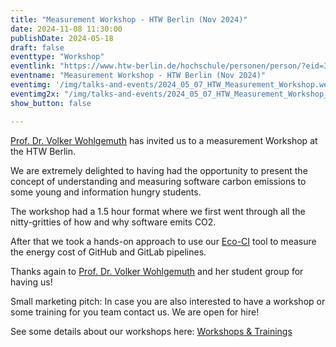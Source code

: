 ```yaml
---
title: "Measurement Workshop - HTW Berlin (Nov 2024)"
date: 2024-11-08 11:30:00
publishDate: 2024-05-18
draft: false
eventtype: "Workshop"
eventlink: "https://www.htw-berlin.de/hochschule/personen/person/?eid=3355"
eventname: "Measurement Workshop - HTW Berlin (Nov 2024)"
eventimg: '/img/talks-and-events/2024_05_07_HTW_Measurement_Workshop.webp'
eventimg2x: "/img/talks-and-events/2024_05_07_HTW_Measurement_Workshop_1200.webp"
show_button: false

---
```


[Prof. Dr. Volker Wohlgemuth](https://www.htw-berlin.de/hochschule/personen/person/?eid=3355) has invited us to a measurement Workshop at the HTW Berlin.

We are extremely delighted to having had the opportunity to present the concept of understanding and measuring software carbon emissions to some young and information hungry students.

The workshop had a 1.5 hour format where we first went through all the nitty-gritties of how and why software emits CO2.

After that we took a hands-on approach to use our [Eco-CI](/products/eco-ci) tool to measure the energy cost of GitHub and GitLab pipelines.


Thanks again to [Prof. Dr. Volker Wohlgemuth](https://www.htw-berlin.de/hochschule/personen/person/?eid=3355) and her student group for having us!

Small marketing pitch: In case you are also interested to have a workshop or some training for you team contact us. We are open for hire!

See some details about our workshops here: [Workshops & Trainings](https://www.green-coding.io/services/workshops-and-trainings/)
